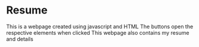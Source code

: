 # Resume
This is a webpage created using javascript and HTML 
The buttons open the respective elements when clicked
This webpage also contains my resume and details